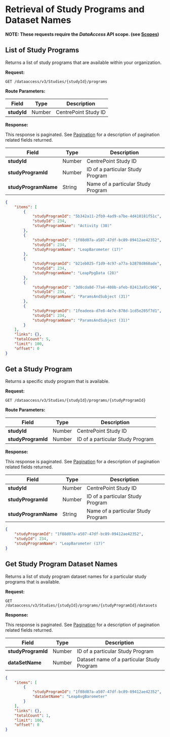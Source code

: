 # Retrieval of Study Programs and Dataset Names

**NOTE: These requests require the *DataAccess* API scope. (see [Scopes](scopes.md))**

## List of Study Programs

Returns a list of study programs that are available within your organization.

**Request:**

```http
GET /dataaccess/v3/Studies/{studyId}/programs
```

**Route Parameters:**

|Field|Type|Description|
|-----|----|-----------|
|**studyId**|Number|CentrePoint Study ID|

**Response:**

This response is paginated. See [Pagination](pagination.md) for a description of pagination related fields returned.

|Field|Type|Description|
|-----|----|-----------|
|**studyId**|Number|CentrePoint Study ID|
|**studyProgramId**|Number|ID of a particular Study Program|
|**studyProgramName**|String|Name of a particular Study Program|

```json
{
    "items": [
        {
            "studyProgramId": "5b342a11-2fb9-4ad9-a7be-4d410181f51c",
            "studyId": 234,
            "studyProgramName": "Activity (30)"
        },
        {
            "studyProgramId": "1f08d07a-a507-47df-bc89-09412ae42352",
            "studyId": 234,
            "studyProgramName": "LeapBarometer (17)"
        },
        {
            "studyProgramId": "b21eb025-f1d9-4c97-a77a-b2878d860ade",
            "studyId": 234,
            "studyProgramName": "LeapPpgData (28)"
        },
        {
            "studyProgramId": "3d0cda8d-77a4-408b-afeb-02413a91c966",
            "studyId": 234,
            "studyProgramName": "ParamsAndSubject (31)"
        },
        {
            "studyProgramId": "1feadeea-d7e8-4e7e-878d-1cd5e205f7d1",
            "studyId": 234,
            "studyProgramName": "ParamsAndSubject (31)"
        }
    ],
    "links": {},
    "totalCount": 5,
    "limit": 100,
    "offset": 0
}
```

## Get a Study Program

Returns a specific study program that is available.

**Request:**

```http
GET /dataaccess/v3/Studies/{studyId}/programs/{studyProgramId}
```

**Route Parameters:**

|Field|Type|Description|
|-----|----|-----------|
|**studyId**|Number|CentrePoint Study ID|
|**studyProgramId**|Number|ID of a particular Study Program|

**Response:**

This response is paginated. See [Pagination](pagination.md) for a description of pagination related fields returned.

|Field|Type|Description|
|-----|----|-----------|
|**studyId**|Number|CentrePoint Study ID|
|**studyProgramId**|Number|ID of a particular Study Program|
|**studyProgramName**|String|Name of a particular Study Program|

```json
{
    "studyProgramId": "1f08d07a-a507-47df-bc89-09412ae42352",
    "studyId": 234,
    "studyProgramName": "LeapBarometer (17)"
}
```

## Get Study Program Dataset Names

Returns a list of study program dataset names for a particular study programs that is available.

**Request:**

```http
GET /dataaccess/v3/Studies/{studyId}/programs/{studyProgramId}/datasets
```

**Response:**

This response is paginated. See [Pagination](pagination.md) for a description of pagination related fields returned.

|Field|Type|Description|
|-----|----|-----------|
|**studyProgramId**|Number|ID of a particular Study Program|
|**dataSetName**|Number|Dataset name of a particular Study Program|

```json
{
    "items": [
        {
            "studyProgramId": "1f08d07a-a507-47df-bc89-09412ae42352",
            "dataSetName": "LeapAvgBarometer"
        }
    ],
    "links": {},
    "totalCount": 1,
    "limit": 100,
    "offset": 0
}
```

